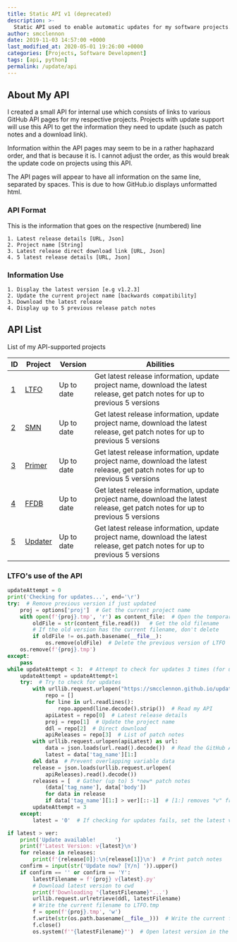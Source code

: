 ```yaml
---
title: Static API v1 (deprecated)
description: >-
  Static API used to enable automatic updates for my software projects.
author: smcclennon
date: 2019-11-03 14:57:00 +0000
last_modified_at: 2020-05-01 19:26:00 +0000
categories: [Projects, Software Development]
tags: [api, python]
permalink: /update/api
---
```


## About My API

I created a small API for internal use which consists of links to various GitHub API pages for my respective projects. Projects with update support will use this API to get the information they need to update (such as patch notes and a download link).

Information within the API pages may seem to be in a rather haphazard order, and that is because it is. I cannot adjust the order, as this would break the update code on projects using this API.

The API pages will appear to have all information on the same line, separated by spaces. This is due to how GitHub.io displays unformatted html.

### API Format

This is the information that goes on the respective (numbered) line

```
1. Latest release details [URL, Json]
2. Project name [String]
3. Latest release direct download link [URL, Json]
4. 5 latest release details [URL, Json]
```

### Information Use

```
1. Display the latest version [e.g v1.2.3]
2. Update the current project name [backwards compatibility]
3. Download the latest release
4. Display up to 5 previous release patch notes
```

## API List

List of my API-supported projects

| ID  | Project | Version | Abilities |
| --- | --- | --- | --- |
| [1](/update/api/1) | [LTFO](https://github.com/smcclennon/LTFO) | Up to date | Get latest release information, update project name, download the latest release, get patch notes for up to previous 5 versions |
| [2](/update/api/2) | [SMN](https://github.com/smcclennon/SMN) | Up to date | Get latest release information, update project name, download the latest release, get patch notes for up to previous 5 versions |
| [3](/update/api/3) | [Primer](https://github.com/smcclennon/Primer) | Up to date | Get latest release information, update project name, download the latest release, get patch notes for up to previous 5 versions |
| [4](/update/api/4) | [FFDB](https://github.com/smcclennon/FFDB) | Up to date | Get latest release information, update project name, download the latest release, get patch notes for up to previous 5 versions |
| [5](/update/api/5) | [Updater](https://github.com/smcclennon/Updater) | Up to date | Get latest release information, update project name, download the latest release, get patch notes for up to previous 5 versions |

### LTFO's use of the API

```python
updateAttempt = 0
print('Checking for updates...', end='\r')
try:  # Remove previous version if just updated
    proj = options['proj']  # Get the current project name
    with open(f'{proj}.tmp', 'r') as content_file:  # Open the temporary file
        oldFile = str(content_file.read())   # Get the old filename
        # If the old version has the current filename, don't delete
        if oldFile != os.path.basename(__file__):
            os.remove(oldFile)  # Delete the previous version of LTFO
    os.remove(f'{proj}.tmp')
except:
    pass
while updateAttempt < 3:  # Attempt to check for updates 3 times (for unstable connections)
    updateAttempt = updateAttempt+1
    try:  # Try to check for updates
        with urllib.request.urlopen("https://smcclennon.github.io/update/api/1") as url:
            repo = []
            for line in url.readlines():
                repo.append(line.decode().strip())  # Read my API
            apiLatest = repo[0]  # Latest release details
            proj = repo[1]  # Update the project name
            ddl = repo[2]  # Direct download
            apiReleases = repo[3]  # List of patch notes
        with urllib.request.urlopen(apiLatest) as url:
            data = json.loads(url.read().decode())  # Read the GitHub API
            latest = data['tag_name'][1:]
        del data  # Prevent overlapping variable data
        release = json.loads(urllib.request.urlopen(
            apiReleases).read().decode())
        releases = [  # Gather (up to) 5 *new* patch notes
            (data['tag_name'], data['body'])
            for data in release
            if data['tag_name'][1:] > ver][::-1]  # [1:] removes "v" from "v1.2.3"
        updateAttempt = 3
    except:
        latest = '0'  # If checking for updates fails, set the latest version to 0

if latest > ver:
    print('Update available!      ')
    print(f'Latest Version: v{latest}\n')
    for release in releases:
        print(f'{release[0]}:\n{release[1]}\n')  # Print patch notes
    confirm = input(str('Update now? [Y/n] ')).upper()
    if confirm == '' or confirm == 'Y':
        latestFilename = f'{proj} v{latest}.py'
        # Download latest version to cwd
        print(f'Downloading "{latestFilename}"...')
        urllib.request.urlretrieve(ddl, latestFilename)
        # Write the current filename to LTFO.tmp
        f = open(f'{proj}.tmp', 'w')
        f.write(str(os.path.basename(__file__)))  # Write the current file name to a temporary file
        f.close()
        os.system(f'"{latestFilename}"')  # Open latest version in the current console window
```